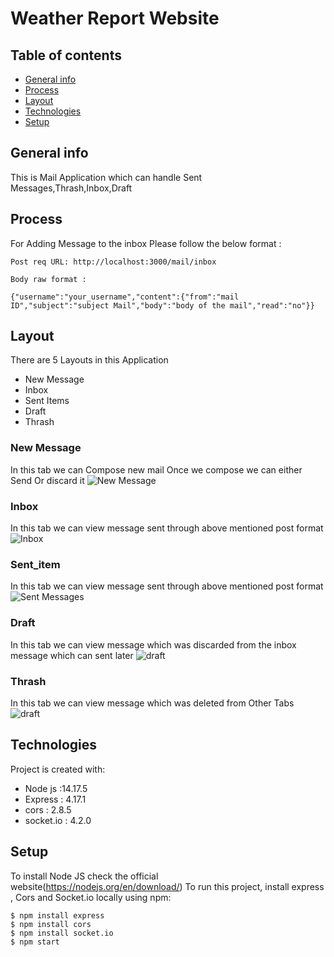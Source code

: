 # Weather Report Website
## Table of contents
* [General info](#general-info)
* [Process](#Process)
* [Layout](#Layout)
* [Technologies](#technologies)
* [Setup](#setup)

## General info
This is Mail Application which can handle Sent Messages,Thrash,Inbox,Draft

## Process
For Adding Message to the inbox Please follow the below format :
```
Post req URL: http://localhost:3000/mail/inbox

Body raw format :

{"username":"your_username","content":{"from":"mail ID","subject":"subject Mail","body":"body of the mail","read":"no"}}

```
## Layout
There are 5 Layouts in this Application
  * New Message
  * Inbox 
  * Sent Items
  * Draft
  * Thrash
  
  ### New Message 
  In this tab we can Compose new mail Once we compose we can either Send Or discard it
  ![New Message](build/assests/Newmessage.png)

  ### Inbox
  In this tab we can view message sent through above mentioned post format
  ![Inbox](build/assests/outlook.png)

  ### Sent_item
  In this tab we can view message sent through above mentioned post format
  ![Sent Messages](build/assests/Sent_item.png)

  ### Draft
  In this tab we can view message which was discarded from the inbox message which can sent later
  ![draft](build/assests/Draft.png)

  ### Thrash
  In this tab we can view message which was deleted from Other Tabs
  ![draft](build/assests/Thrash.png)

## Technologies
Project is created with:
* Node js :14.17.5
* Express : 4.17.1
* cors : 2.8.5
* socket.io : 4.2.0



## Setup
To install Node JS check the official website(https://nodejs.org/en/download/)
To run this project, install express , Cors and Socket.io locally using npm:

```
$ npm install express
$ npm install cors
$ npm install socket.io
$ npm start

```